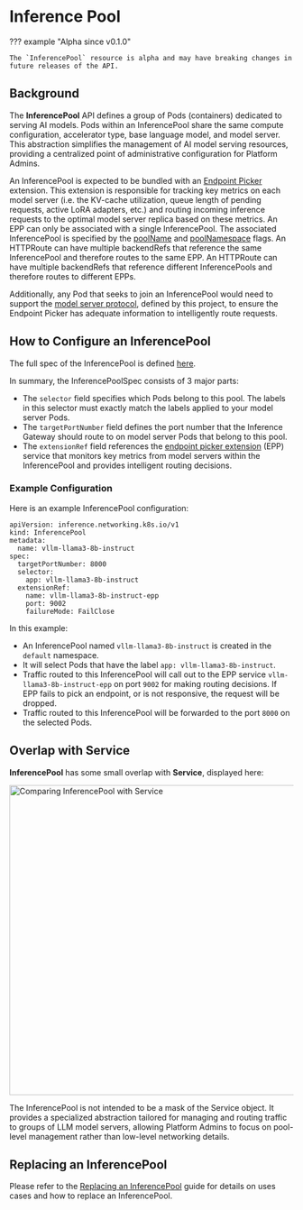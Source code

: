 # Inference Pool

??? example "Alpha since v0.1.0"

    The `InferencePool` resource is alpha and may have breaking changes in
    future releases of the API.

## Background

The **InferencePool** API defines a group of Pods (containers) dedicated to serving AI models. Pods within an InferencePool share the same compute configuration, accelerator type, base language model, and model server. This abstraction simplifies the management of AI model serving resources, providing a centralized point of administrative configuration for Platform Admins.

An InferencePool is expected to be bundled with an [Endpoint Picker](https://github.com/kubernetes-sigs/gateway-api-inference-extension/tree/main/pkg/epp) extension. This extension is responsible for tracking key metrics on each model server (i.e. the KV-cache utilization, queue length of pending requests, active LoRA adapters, etc.) and routing incoming inference requests to the optimal model server replica based on these metrics. An EPP can only be associated with a single InferencePool. The associated InferencePool is specified by the [poolName](https://github.com/kubernetes-sigs/gateway-api-inference-extension/blob/main/config/manifests/inferencepool-resources.yaml#L54) and [poolNamespace](https://github.com/kubernetes-sigs/gateway-api-inference-extension/blob/main/config/manifests/inferencepool-resources.yaml#L56) flags. An HTTPRoute can have multiple backendRefs that reference the same InferencePool and therefore routes to the same EPP. An HTTPRoute can have multiple backendRefs that reference different InferencePools and therefore routes to different EPPs.

Additionally, any Pod that seeks to join an InferencePool would need to support the [model server protocol](https://github.com/kubernetes-sigs/gateway-api-inference-extension/tree/main/docs/proposals/003-model-server-protocol), defined by this project, to ensure the Endpoint Picker has adequate information to intelligently route requests.

## How to Configure an InferencePool

The full spec of the InferencePool is defined [here](/reference/spec/#inferencepool).

In summary, the InferencePoolSpec consists of 3 major parts:

- The `selector` field specifies which Pods belong to this pool. The labels in this selector must exactly match the labels applied to your model server Pods. 
- The `targetPortNumber` field defines the port number that the Inference Gateway should route to on model server Pods that belong to this pool. 
- The `extensionRef` field references the [endpoint picker extension](https://github.com/kubernetes-sigs/gateway-api-inference-extension/tree/main/pkg/epp) (EPP) service that monitors key metrics from model servers within the InferencePool and provides intelligent routing decisions.

### Example Configuration

Here is an example InferencePool configuration:

```
apiVersion: inference.networking.k8s.io/v1
kind: InferencePool
metadata:
  name: vllm-llama3-8b-instruct
spec:
  targetPortNumber: 8000
  selector:
    app: vllm-llama3-8b-instruct
  extensionRef:
    name: vllm-llama3-8b-instruct-epp
    port: 9002
    failureMode: FailClose
```

In this example: 

- An InferencePool named `vllm-llama3-8b-instruct` is created in the `default` namespace.
- It will select Pods that have the label `app: vllm-llama3-8b-instruct`.
- Traffic routed to this InferencePool will call out to the EPP service `vllm-llama3-8b-instruct-epp` on port `9002` for making routing decisions. If EPP fails to pick an endpoint, or is not responsive, the request will be dropped.
- Traffic routed to this InferencePool will be forwarded to the port `8000` on the selected Pods.

## Overlap with Service

**InferencePool** has some small overlap with **Service**, displayed here:

<!-- Source: https://docs.google.com/presentation/d/11HEYCgFi-aya7FS91JvAfllHiIlvfgcp7qpi_Azjk4E/edit#slide=id.g292839eca6d_1_0 -->
<img src="/images/inferencepool-vs-service.png" alt="Comparing InferencePool with Service" class="center" width="550" />

The InferencePool is not intended to be a mask of the Service object. It provides a specialized abstraction tailored for managing and routing traffic to groups of LLM model servers, allowing Platform Admins to focus on pool-level management rather than low-level networking details.

## Replacing an InferencePool
Please refer to the [Replacing an InferencePool](/guides/replacing-inference-pool) guide for details on uses cases and how to replace an InferencePool.
